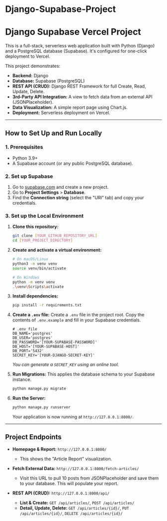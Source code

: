 # Django-Supabase-Project

# Django Supabase Vercel Project

This is a full-stack, serverless web application built with Python (Django) and a PostgreSQL database (Supabase). It's configured for one-click deployment to Vercel.

This project demonstrates:
* **Backend:** Django
* **Database:** Supabase (PostgreSQL)
* **REST API (CRUD):** Django REST Framework for full Create, Read, Update, Delete.
* **3rd-Party API Integration:** A view to fetch data from an external API (JSONPlaceholder).
* **Data Visualization:** A simple report page using Chart.js.
* **Deployment:** Serverless deployment on Vercel.

---

## How to Set Up and Run Locally

### 1. Prerequisites
* Python 3.9+
* A Supabase account (or any public PostgreSQL database).

### 2. Set up Supabase
1.  Go to [supabase.com](https://supabase.com) and create a new project.
2.  Go to **Project Settings** > **Database**.
3.  Find the **Connection string** (select the "URI" tab) and copy your credentials.

### 3. Set up the Local Environment
1.  **Clone this repository:**
    ```bash
    git clone [YOUR_GITHUB_REPOSITORY_URL]
    cd [YOUR_PROJECT_DIRECTORY]
    ```

2.  **Create and activate a virtual environment:**
    ```bash
    # On macOS/Linux
    python3 -m venv venv
    source venv/bin/activate

    # On Windows
    python -m venv venv
    .\venv\Scripts\activate
    ```

3.  **Install dependencies:**
    ```bash
    pip install -r requirements.txt
    ```

4.  **Create a `.env` file:**
    Create a `.env` file in the project root. Copy the contents of `.env.example` and fill in your Supabase credentials.

    ```.env
    # .env file
    DB_NAME='postgres'
    DB_USER='postgres'
    DB_PASSWORD='[YOUR-SUPABASE-PASSWORD]'
    DB_HOST='[YOUR-SUPABASE-HOST]'
    DB_PORT='5432'
    SECRET_KEY='[YOUR-DJANGO-SECRET-KEY]' 
    ```
    *You can generate a `SECRET_KEY` using an online tool.*

5.  **Run Migrations:**
    This applies the database schema to your Supabase instance.
    ```bash
    python manage.py migrate
    ```

6.  **Run the Server:**
    ```bash
    python manage.py runserver
    ```
    Your application is now running at `http://127.0.0.1:8000/`.

---

## Project Endpoints

* **Homepage & Report:** `http://127.0.0.1:8000/`
    * This shows the "Article Report" visualization.

* **Fetch External Data:** `http://127.0.0.1:8000/fetch-articles/`
    * Visit this URL to pull 10 posts from JSONPlaceholder and save them to your database. This will populate your report.

* **REST API (CRUD):** `http://127.0.0.1:8000/api/`
    * **List & Create:** `GET /api/articles/`, `POST /api/articles/`
    * **Detail, Update, Delete:** `GET /api/articles/{id}/`, `PUT /api/articles/{id}/`, `DELETE /api/articles/{id}/`
